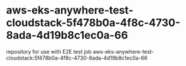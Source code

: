 # aws-eks-anywhere-test-cloudstack-5f478b0a-4f8c-4730-8ada-4d19b8c1ec0a-66
repository for use with E2E test job aws-eks-anywhere-test-cloudstack:5f478b0a-4f8c-4730-8ada-4d19b8c1ec0a-66
